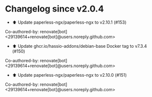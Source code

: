 # Changelog since v2.0.4
- ⬆️ Update paperless-ngx/paperless-ngx to v2.10.1 (#153)

Co-authored-by: renovate[bot] <29139614+renovate[bot]@users.noreply.github.com> 
- ⬆️ Update ghcr.io/hassio-addons/debian-base Docker tag to v7.3.4 (#150)

Co-authored-by: renovate[bot] <29139614+renovate[bot]@users.noreply.github.com> 
- ⬆️ Update paperless-ngx/paperless-ngx to v2.10.0 (#151)

Co-authored-by: renovate[bot] <29139614+renovate[bot]@users.noreply.github.com> 
